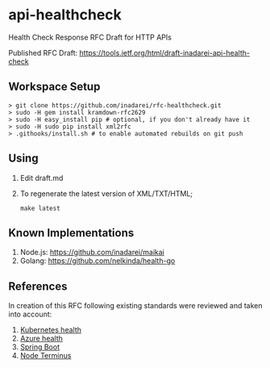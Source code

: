 # api-healthcheck

Health Check Response RFC Draft for HTTP APIs

Published RFC Draft: <https://tools.ietf.org/html/draft-inadarei-api-health-check>

## Workspace Setup 

```
> git clone https://github.com/inadarei/rfc-healthcheck.git
> sudo -H gem install kramdown-rfc2629
> sudo -H easy_install pip # optional, if you don't already have it
> sudo -H sudo pip install xml2rfc
> .githooks/install.sh # to enable automated rebuilds on git push
```

## Using

1. Edit draft.md
2. To regenerate the latest version of XML/TXT/HTML;

    ```
    make latest
    ```

## Known Implementations

1. Node.js: https://github.com/inadarei/maikai
2. Golang: https://github.com/nelkinda/health-go

## References

In creation of this RFC following existing standards were reviewed and taken
into account:

1. [Kubernetes health](https://kubernetes.io/docs/tasks/configure-pod-container/configure-liveness-readiness-probes/#define-a-liveness-http-request)
1. [Azure health](https://docs.microsoft.com/en-us/azure/architecture/patterns/health-endpoint-monitoring)
1. [Spring Boot](https://docs.spring.io/spring-boot/docs/current/reference/html/production-ready-endpoints.html#_writing_custom_healthindicators)
1. [Node Terminus](https://github.com/godaddy/terminus)
